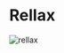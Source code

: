 # Rellax

![rellax](https://user-images.githubusercontent.com/38455912/83984666-38f1f100-a971-11ea-934f-33c11b337a7b.gif)
